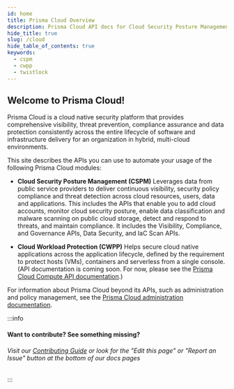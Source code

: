 ```yaml
---
id: home
title: Prisma Cloud Overview
description: Prisma Cloud API docs for Cloud Security Posture Management (CSPM) and Cloud Workload Protection (CWPP)
hide_title: true
slug: /cloud
hide_table_of_contents: true
keywords:
  - cspm
  - cwpp
  - twistlock
---
```



## Welcome to Prisma Cloud!

Prisma Cloud is a cloud native security platform that provides comprehensive visibility, threat prevention, compliance assurance and data protection consistently across the entire lifecycle of software and infrastructure delivery for an organization in hybrid, multi-cloud environments. 

This site describes the APIs you can use to automate your usage of the following Prisma Cloud modules:
* **Cloud Security Posture Management (CSPM)**
  Leverages data from public service providers to deliver continuous visibility, security policy
  compliance and threat detection across cloud resources, users, data and applications. This
  includes the APIs that enable you to add cloud accounts, monitor cloud security posture, enable
  data classification and malware scanning on public cloud storage, detect and respond to threats,
  and maintain compliance. It includes the Visibility, Compliance, and Governance APIs, Data
  Security, and IaC Scan APIs.

* **Cloud Workload Protection (CWPP)**
  Helps secure cloud native applications across the application lifecycle, defined by the
  requirement to protect hosts (VMs), containers and serverless from a single console.
  (API documentation is coming soon. For now, please see the
  [Prisma Cloud Compute API documentation](https://cdn.twistlock.com/docs/api/twistlock_api.html).)


For information about Prisma Cloud beyond its APIs, such as administration and policy management,
see the [Prisma Cloud administration documentation](https://docs.paloaltonetworks.com/prisma/prisma-cloud.html).


:::info

#### Want to contribute? See something missing?

###### Visit our [Contributing Guide](/docs/contributing) or look for the "Edit this page" or "Report an Issue" button at the bottom of our docs pages

:::
